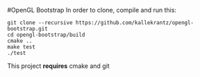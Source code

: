 #OpenGL Bootstrap
In order to clone, compile and run this:

    git clone --recursive https://github.com/kallekrantz/opengl-bootstrap.git
    cd opengl-bootstrap/build
    cmake ..
    make test
    ./test


This project __requires__ cmake and git
